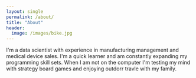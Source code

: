```yaml
---
layout: single
permalink: /about/
title: "About"
header:
  image: /images/bike.jpg
---
```


I'm a data scientist with experience in manufacturing management and medical device sales. I'm a quick learner and am constantly expanding my programming skill sets. When I am not on the computer I'm testing my mind with strategy board games and enjoying outdorr travle with my family.

 
